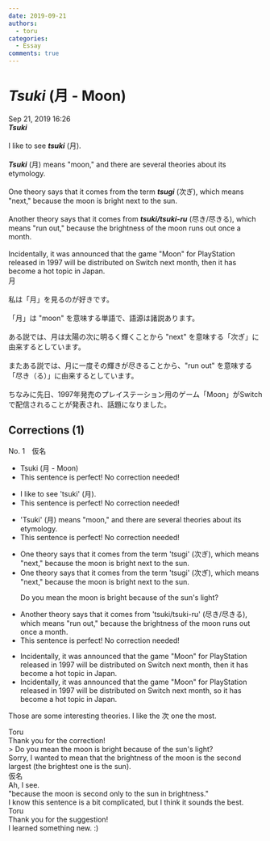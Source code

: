 ```yaml
---
date: 2019-09-21
authors:
  - toru
categories:
  - Essay
comments: true
---
```


# <strong><em>Tsuki</strong></em> (月 - Moon)
<div class="date">Sep 21, 2019 16:26</div>
<div id="post"><div id="body_show_ori">
<strong><em>Tsuki</strong></em><br/><br/>I like to see <strong><em>tsuki</em></strong> (月).<br/><br/><strong><em>Tsuki</em></strong> (月) means "moon," and there are several theories about its etymology.<br/><br/>One theory says that it comes from the term <strong><em>tsugi</em></strong> (次ぎ), which means "next," because the moon is bright next to the sun.<br/><br/>Another theory says that it comes from <strong><em>tsuki/tsuki-ru</em></strong> (尽き/尽きる), which means "run out," because the brightness of the moon runs out once a month.<br/><br/>Incidentally, it was announced that the game "Moon" for PlayStation released in 1997 will be distributed on Switch next month, then it has become a hot topic in Japan.
</div></div>

<!-- more -->

<div id="post_ja"><div id="body_show_mo">
月<br/><br/>私は「月」を見るのが好きです。<br/><br/>「月」は "moon" を意味する単語で、語源は諸説あります。<br/><br/>ある説では、月は太陽の次に明るく輝くことから "next" を意味する「次ぎ」に由来するとしています。<br/><br/>またある説では、月に一度その輝きが尽きることから、"run out" を意味する「尽き（る）」に由来するとしています。<br/><br/>ちなみに先日、1997年発売のプレイステーション用のゲーム「Moon」がSwitchで配信されることが発表され、話題になりました。
</div></div>

## Corrections (1)
<div id="block"><div class="first_name"> No. 1　<span class="just_name">仮名</span></div><div id="block2">
<ul class="correction_field">
<li class="incorrect">Tsuki (月 - Moon)</li>
<li class="corrected perfect">This sentence is perfect! No correction needed!</li>
</ul>
<ul class="correction_field">
<li class="incorrect">I like to see 'tsuki' (月).</li>
<li class="corrected perfect">This sentence is perfect! No correction needed!</li>
</ul>
<ul class="correction_field">
<li class="incorrect">'Tsuki' (月) means "moon," and there are several theories about its etymology.</li>
<li class="corrected perfect">This sentence is perfect! No correction needed!</li>
</ul>
<ul class="correction_field">
<li class="incorrect">One theory says that it comes from the term 'tsugi' (次ぎ), which means "next," because the moon is bright next to the sun.</li>
<li class="corrected correct">
One theory says that it comes from the term 'tsugi' (次ぎ), which means "next," because the moon is <span class="f_gray">bright next</span> to the sun.
<p class="correction_comment">Do you mean the moon is bright because of the sun's light?</p>
</li>
</ul>
<ul class="correction_field">
<li class="incorrect">Another theory says that it comes from 'tsuki/tsuki-ru' (尽き/尽きる), which means "run out," because the brightness of the moon runs out once a month.</li>
<li class="corrected perfect">This sentence is perfect! No correction needed!</li>
</ul>
<ul class="correction_field">
<li class="incorrect">Incidentally, it was announced that the game "Moon" for PlayStation released in 1997 will be distributed on Switch next month, then it has become a hot topic in Japan.</li>
<li class="corrected correct">
Incidentally, it was announced that the game "Moon" for PlayStation released in 1997 will be distributed on Switch next month, <span class="f_blue">so</span> it has become a hot topic in Japan.
</li>
</ul>
<p class="comment_small">
 Those are some interesting theories. I like the 次 one the most.
</p>

</div><div class="name"><span class="just_name">Toru</span><br>
Thank you for the correction!<br/>&gt; Do you mean the moon is bright because of the sun's light?<br/>Sorry, I wanted to mean that the brightness of the moon is the second largest (the brightest one is the sun).
</div>
<div class="name"><span class="just_name">仮名</span><br>
Ah, I see.<br/>"because the moon is second only to the sun in brightness."<br/>I know this sentence is a bit complicated, but I think it sounds the best.
</div>
<div class="name"><span class="just_name">Toru</span><br>
Thank you for the suggestion!<br/>I learned something new. :)
</div>
</div>

